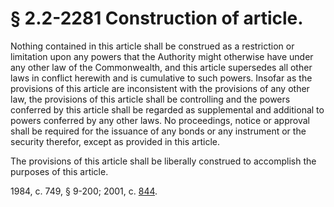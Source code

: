 # § 2.2-2281 Construction of article.

<p>Nothing contained in this article shall be construed as a restriction or limitation upon any powers that the Authority might otherwise have under any other law of the Commonwealth, and this article supersedes all other laws in conflict herewith and is cumulative to such powers. Insofar as the provisions of this article are inconsistent with the provisions of any other law, the provisions of this article shall be controlling and the powers conferred by this article shall be regarded as supplemental and additional to powers conferred by any other laws. No proceedings, notice or approval shall be required for the issuance of any bonds or any instrument or the security therefor, except as provided in this article.</p><p>The provisions of this article shall be liberally construed to accomplish the purposes of this article.</p><p>1984, c. 749, § 9-200; 2001, c. <a href='http://lis.virginia.gov/cgi-bin/legp604.exe?011+ful+CHAP0844'>844</a>.</p>